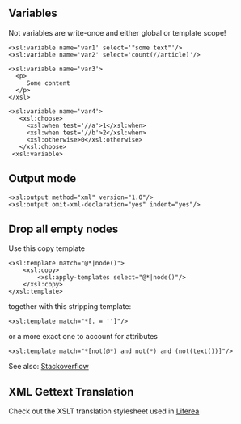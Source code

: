 ## Variables

Not variables are write-once and either global or template scope!

    <xsl:variable name='var1' select='"some text"'/>
    <xsl:variable name='var2' select='count(//article)'/>
    
    <xsl:variable name='var3'>
      <p>
         Some content
      </p>
    </xsl>
    
    <xsl:variable name='var4'>
       <xsl:choose>
         <xsl:when test='//a'>1</xsl:when>
         <xsl:when test='//b'>2</xsl:when>
         <xsl:otherwise>0</xsl:otherwise>
       </xsl:choose>
     <xsl:variable>

## Output mode

    <xsl:output method="xml" version="1.0"/>
    <xsl:output omit-xml-declaration="yes" indent="yes"/>

## Drop all empty nodes

Use this copy template

    <xsl:template match="@*|node()">
        <xsl:copy>
            <xsl:apply-templates select="@*|node()"/>
        </xsl:copy>
    </xsl:template>     

together with this stripping template:

    <xsl:template match="*[. = '']"/>

or a more exact one to account for attributes

    <xsl:template match="*[not(@*) and not(*) and (not(text())]"/>
    
See also: [Stackoverflow](https://stackoverflow.com/questions/4404491/xslt-to-remove-empty-nodes-and-nodes-with-1)

## XML Gettext Translation

Check out the XSLT translation stylesheet used in [Liferea](https://github.com/lwindolf/liferea/blob/master/xslt/i18n-filter.xslt)
